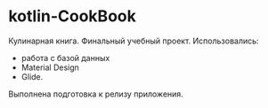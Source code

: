 # kotlin-CookBook
Кулинарная книга.
Финальный учебный проект. 
Использовались:
* работа с базой данных
* Material Design
* Glide.

Выполнена подготовка к релизу приложения.
